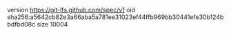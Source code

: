 version https://git-lfs.github.com/spec/v1
oid sha256:a5642cb82e3a66aba5a781ee31023ef44ffb969bb30441efe30b124bbdfbd08c
size 10004
